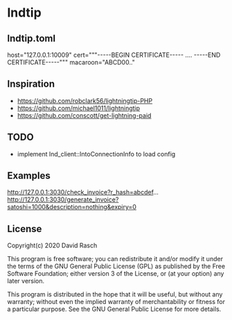 # lndtip

## lndtip.toml

host="127.0.0.1:10009"
cert="""-----BEGIN CERTIFICATE-----
....
-----END CERTIFICATE-----"""
macaroon="ABCD00.."

## Inspiration

* https://github.com/robclark56/lightningtip-PHP
* https://github.com/michael1011/lightningtip
* https://github.com/conscott/get-lightning-paid

## TODO

* implement lnd_client::IntoConnectionInfo to load config

## Examples

http://127.0.0.1:3030/check_invoice?r_hash=abcdef...
http://127.0.0.1:3030/generate_invoice?satoshi=1000&description=nothing&expiry=0


## License

Copyright(c) 2020 David Rasch

This program is free software; you can redistribute it and/or modify it under the terms of the GNU General Public License (GPL) as published by the Free Software Foundation; either version 3 of the License, or (at your option) any later version.

This program is distributed in the hope that it will be useful, but without any warranty; without even the implied warranty of merchantability or fitness for a particular purpose. See the GNU General Public License for more details.
